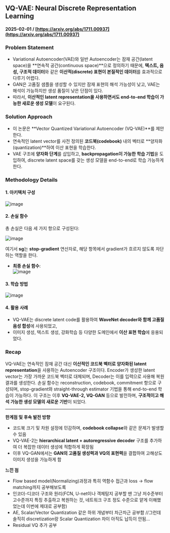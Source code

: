 ## VQ-VAE: Neural Discrete Representation Learning  
#### 2025-02-01 / [https://arxiv.org/abs/1711.00937](https://arxiv.org/abs/1711.00937)

### Problem Statement
- Variational Autoencoder(VAE)와 일반 Autoencoder는 잠재 공간(latent space)을 **연속적 공간(continuous space)**으로 정의하기 때문에, **텍스트, 음성, 구조적 데이터**와 같은 **이산적(discrete) 표현이 본질적인 데이터**를 효과적으로 다루기 어렵다.
- GAN은 고품질 샘플을 생성할 수 있지만 잠재 표현의 해석 가능성이 낮고, VAE는 해석이 가능하지만 생성 품질이 낮은 단점이 있다.
- 따라서, **이산적인 latent representation을 사용하면서도 end-to-end 학습이 가능한 새로운 생성 모델**이 요구된다.

### Solution Approach
- 이 논문은 **Vector Quantized Variational Autoencoder (VQ-VAE)**를 제안한다.
- 연속적인 latent vector를 사전 정의된 **코드북(codebook)** 내의 벡터로 **양자화(quantization)**하여 이산 표현을 학습한다.
- VAE 구조에 **양자화 단계**를 삽입하고, **backpropagation이 가능한 학습 기법**을 도입하여, discrete latent space를 갖는 생성 모델을 end-to-end로 학습 가능하게 한다.

### Methodology Details

#### 1. 아키텍처 구성
![image](https://github.com/user-attachments/assets/ae8c27fb-3aa1-405f-8df5-c54e4fa32e23)


#### 2. 손실 함수

총 손실은 다음 세 가지 항으로 구성된다:

![image](https://github.com/user-attachments/assets/48983a4a-a7b0-4a3f-8e79-2dca840ee79e)

여기서 **sg**는 **stop-gradient** 연산자로, 해당 항목에서 gradient가 흐르지 않도록 차단하는 역할을 한다.

- **최종 손실 함수**:  
![image](https://github.com/user-attachments/assets/83324295-337a-4810-af4d-c7f099cc626f)


#### 3. 학습 방법
![image](https://github.com/user-attachments/assets/0ed6791c-7fb0-436b-ba7b-796cccc1809a)


#### 4. 활용 사례
- VQ-VAE는 discrete latent code를 활용하여 **WaveNet decoder와 함께 고품질 음성 합성**에 사용되었고,
- 이미지 생성, 텍스트 생성, 강화학습 등 다양한 도메인에서 **이산 표현 학습**에 응용되었다.

### Recap
VQ-VAE는 연속적인 잠재 공간 대신 **이산적인 코드북 벡터로 양자화된 latent representation**을 사용하는 Autoencoder 구조이다. Encoder가 생성한 latent vector는 가장 가까운 코드북 벡터로 대체되며, Decoder는 이를 입력으로 사용해 복원 결과를 생성한다. 손실 함수는 reconstruction, codebook, commitment 항으로 구성되며, stop-gradient와 straight-through estimator 기법을 통해 end-to-end 학습이 가능하다. 이 구조는 이후 **VQ-VAE-2, VQ-GAN** 등으로 발전하며, **구조적이고 해석 가능한 생성 모델의 새로운 기반**이 되었다.

---

**한계점 및 후속 발전 방향**
- 코드북 크기 및 차원 설정에 민감하며, **codebook collapse**와 같은 문제가 발생할 수 있음
- VQ-VAE-2는 **hierarchical latent + autoregressive decoder** 구조를 추가하여 더 복잡한 데이터 생성에 적합하게 확장됨
- 이후 VQ-GAN에서는 **GAN의 고품질 생성력과 VQ의 표현력**을 결합하여 고해상도 이미지 생성을 가능하게 함

**느낀 점**
- Flow based model(Normalizing)과정과 특히 역함수 접근과 loss -> flow matching까지 공부해보도록
- 인코더-디코더 구조와 원리(FCN, U-net이나 객체탐지 공부할 땐 그냥 저수준부터 고수준까지 특징 추출하고 복원하는 것, 네트워크 구조 정도 수준으로 얕게 이해했었는데 이번에 제대로 공부함)
- AE, Scalar/Vector Quantization 같은 하위 개념부터 차근차근 공부함 //그런데 솔직히 discretization랑 Scalar Quantization 차이 아직도 납득이 안됨...
- Residual VQ 추가 공부
